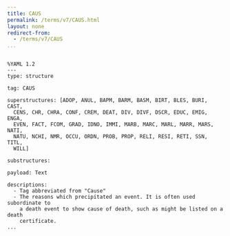 ```yaml
---
title: CAUS
permalink: /terms/v7/CAUS.html
layout: none
redirect-from:
  - /terms/v7/CAUS
...
```


```

%YAML 1.2
---
type: structure

tag: CAUS

superstructures: [ADOP, ANUL, BAPM, BARM, BASM, BIRT, BLES, BURI, CAST, 
  CENS, CHR, CHRA, CONF, CREM, DEAT, DIV, DIVF, DSCR, EDUC, EMIG, ENGA, 
  EVEN, FACT, FCOM, GRAD, IDNO, IMMI, MARB, MARC, MARL, MARR, MARS, NATI, 
  NATU, NCHI, NMR, OCCU, ORDN, PROB, PROP, RELI, RESI, RETI, SSN, TITL, 
  WILL]

substructures:

payload: Text

descriptions:
  - Tag abbreviated from "Cause"
  - The reasons which precipitated an event. It is often used subordinate to
    a death event to show cause of death, such as might be listed on a death
    certificate.
...

```